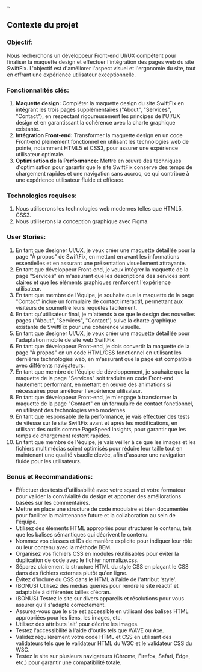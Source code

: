 
~
## Contexte du projet

### Objectif:

Nous recherchons un développeur Front-end UI/UX compétent pour finaliser la maquette design et effectuer l'intégration des pages web du site SwiftFix. L'objectif est d'améliorer l'aspect visuel et l'ergonomie du site, tout en offrant une expérience utilisateur exceptionnelle.

### Fonctionnalités clés:

1. **Maquette design:** Compléter la maquette design du site SwiftFix en intégrant les trois pages supplémentaires ("About", "Services", "Contact"), en respectant rigoureusement les principes de l'UI/UX design et en garantissant la cohérence avec la charte graphique existante.
2. **Intégration Front-end:** Transformer la maquette design en un code Front-end pleinement fonctionnel en utilisant les technologies web de pointe, notamment HTML5 et CSS3, pour assurer une expérience utilisateur optimale.
3. **Optimisation de la Performance:** Mettre en œuvre des techniques d'optimisation pour garantir que le site SwiftFix conserve des temps de chargement rapides et une navigation sans accroc, ce qui contribue à une expérience utilisateur fluide et efficace.

### Technologies requises:

1. Nous utiliserons les technologies web modernes telles que HTML5, CSS3.
2. Nous utiliserons la conception graphique avec Figma.

### User Stories:

1. En tant que designer UI/UX, je veux créer une maquette détaillée pour la page "À propos" de SwiftFix, en mettant en avant les informations essentielles et en assurant une présentation visuellement attrayante.
2. En tant que développeur Front-end, je veux intégrer la maquette de la page "Services" en m'assurant que les descriptions des services sont claires et que les éléments graphiques renforcent l'expérience utilisateur.
3. En tant que membre de l'équipe, je souhaite que la maquette de la page "Contact" inclue un formulaire de contact interactif, permettant aux visiteurs de soumettre leurs requêtes facilement.
4. En tant qu'utilisateur final, je m'attends à ce que le design des nouvelles pages ("About", "Services", "Contact") suive la charte graphique existante de SwiftFix pour une cohérence visuelle.
5. En tant que designer UI/UX, je veux créer une maquette détaillée pour l'adaptation mobile de site web SwiftFix.
6. En tant que développeur Front-end, je dois convertir la maquette de la page "À propos" en un code HTML/CSS fonctionnel en utilisant les dernières technologies web, en m'assurant que la page est compatible avec différents navigateurs.
7. En tant que membre de l'équipe de développement, je souhaite que la maquette de la page "Services" soit traduite en code Front-end hautement performant, en mettant en œuvre des animations si nécessaires pour améliorer l'expérience utilisateur.
8. En tant que développeur Front-end, je m'engage à transformer la maquette de la page "Contact" en un formulaire de contact fonctionnel, en utilisant des technologies web modernes.
9. En tant que responsable de la performance, je vais effectuer des tests de vitesse sur le site SwiftFix avant et après les modifications, en utilisant des outils comme PageSpeed Insights, pour garantir que les temps de chargement restent rapides.
10. En tant que membre de l'équipe, je vais veiller à ce que les images et les fichiers multimédias soient optimisés pour réduire leur taille tout en maintenant une qualité visuelle élevée, afin d'assurer une navigation fluide pour les utilisateurs.

### Bonus et Recommandations:

- Effectuer des tests d'utilisabilité avec votre squad et votre formateur pour valider la convivialité du design et apporter des améliorations basées sur les commentaires.
- Mettre en place une structure de code modulaire et bien documentée pour faciliter la maintenance future et la collaboration au sein de l'équipe.
- Utilisez des éléments HTML appropriés pour structurer le contenu, tels que les balises sémantiques qui décrivent le contenu.
- Nommez vos classes et IDs de manière explicite pour indiquer leur rôle ou leur contenu avec la méthode BEM.
- Organisez vos fichiers CSS en modules réutilisables pour éviter la duplication de code avec le fichier normalize.css.
- Séparez clairement la structure HTML du style CSS en plaçant le CSS dans des fichiers externes plutôt qu'en ligne.
- Évitez d'inclure du CSS dans le HTML à l'aide de l'attribut 'style'.
- (BONUS) Utilisez des médias queries pour rendre le site réactif et adaptable à différentes tailles d'écran.
- (BONUS) Testez le site sur divers appareils et résolutions pour vous assurer qu'il s'adapte correctement.
- Assurez-vous que le site est accessible en utilisant des balises HTML appropriées pour les liens, les images, etc.
- Utilisez des attributs 'alt' pour décrire les images.
- Testez l'accessibilité à l'aide d'outils tels que WAVE ou Axe.
- Validez régulièrement votre code HTML et CSS en utilisant des validateurs tels que le validateur HTML du W3C et le validateur CSS du W3C.
- Testez le site sur plusieurs navigateurs (Chrome, Firefox, Safari, Edge, etc.) pour garantir une compatibilité totale.
